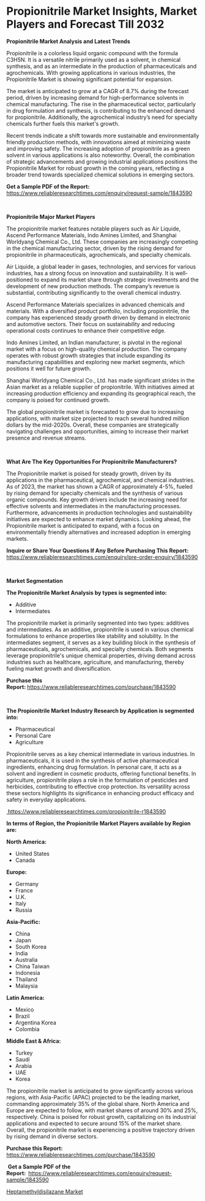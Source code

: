 <p><h1>Propionitrile Market Insights, Market Players and Forecast Till 2032</h1></p><p><strong>Propionitrile Market Analysis and Latest Trends</strong></p>
<p><p>Propionitrile is a colorless liquid organic compound with the formula C3H5N. It is a versatile nitrile primarily used as a solvent, in chemical synthesis, and as an intermediate in the production of pharmaceuticals and agrochemicals. With growing applications in various industries, the Propionitrile Market is showing significant potential for expansion.</p><p>The market is anticipated to grow at a CAGR of 8.7% during the forecast period, driven by increasing demand for high-performance solvents in chemical manufacturing. The rise in the pharmaceutical sector, particularly in drug formulation and synthesis, is contributing to the enhanced demand for propionitrile. Additionally, the agrochemical industry’s need for specialty chemicals further fuels this market's growth.</p><p>Recent trends indicate a shift towards more sustainable and environmentally friendly production methods, with innovations aimed at minimizing waste and improving safety. The increasing adoption of propionitrile as a green solvent in various applications is also noteworthy. Overall, the combination of strategic advancements and growing industrial applications positions the Propionitrile Market for robust growth in the coming years, reflecting a broader trend towards specialized chemical solutions in emerging sectors.</p></p>
<p><strong>Get a Sample PDF of the Report:&nbsp;</strong> <a href="https://www.reliableresearchtimes.com/enquiry/request-sample/1843590?utm_campaign=3542&utm_medium=2&utm_source=Github&utm_content=ia&utm_term=02042025&utm_id=propionitrile">https://www.reliableresearchtimes.com/enquiry/request-sample/1843590</a></p>
<p>&nbsp;</p>
<p><strong>Propionitrile Major Market Players</strong></p>
<p><p>The propionitrile market features notable players such as Air Liquide, Ascend Performance Materials, Indo Amines Limited, and Shanghai Worldyang Chemical Co., Ltd. These companies are increasingly competing in the chemical manufacturing sector, driven by the rising demand for propionitrile in pharmaceuticals, agrochemicals, and specialty chemicals.</p><p>Air Liquide, a global leader in gases, technologies, and services for various industries, has a strong focus on innovation and sustainability. It is well-positioned to expand its market share through strategic investments and the development of new production methods. The company’s revenue is substantial, contributing significantly to the overall chemical industry.</p><p>Ascend Performance Materials specializes in advanced chemicals and materials. With a diversified product portfolio, including propionitrile, the company has experienced steady growth driven by demand in electronic and automotive sectors. Their focus on sustainability and reducing operational costs continues to enhance their competitive edge.</p><p>Indo Amines Limited, an Indian manufacturer, is pivotal in the regional market with a focus on high-quality chemical production. The company operates with robust growth strategies that include expanding its manufacturing capabilities and exploring new market segments, which positions it well for future growth.</p><p>Shanghai Worldyang Chemical Co., Ltd. has made significant strides in the Asian market as a reliable supplier of propionitrile. With initiatives aimed at increasing production efficiency and expanding its geographical reach, the company is poised for continued growth.</p><p>The global propionitrile market is forecasted to grow due to increasing applications, with market size projected to reach several hundred million dollars by the mid-2020s. Overall, these companies are strategically navigating challenges and opportunities, aiming to increase their market presence and revenue streams.</p></p>
<p>&nbsp;</p>
<p><strong>What Are The Key Opportunities For Propionitrile Manufacturers?</strong></p>
<p><p>The Propionitrile market is poised for steady growth, driven by its applications in the pharmaceutical, agrochemical, and chemical industries. As of 2023, the market has shown a CAGR of approximately 4-5%, fueled by rising demand for specialty chemicals and the synthesis of various organic compounds. Key growth drivers include the increasing need for effective solvents and intermediates in the manufacturing processes. Furthermore, advancements in production technologies and sustainability initiatives are expected to enhance market dynamics. Looking ahead, the Propionitrile market is anticipated to expand, with a focus on environmentally friendly alternatives and increased adoption in emerging markets.</p></p>
<p><strong>Inquire or Share Your Questions If Any Before Purchasing This Report:</strong> <a href="https://www.reliableresearchtimes.com/enquiry/pre-order-enquiry/1843590?utm_campaign=3542&utm_medium=2&utm_source=Github&utm_content=ia&utm_term=02042025&utm_id=propionitrile">https://www.reliableresearchtimes.com/enquiry/pre-order-enquiry/1843590</a></p>
<p>&nbsp;</p>
<p><strong>Market Segmentation</strong></p>
<p><strong>The Propionitrile Market Analysis by types is segmented into:</strong></p>
<p><ul><li>Additive</li><li>Intermediates</li></ul></p>
<p><p>The propionitrile market is primarily segmented into two types: additives and intermediates. As an additive, propionitrile is used in various chemical formulations to enhance properties like stability and solubility. In the intermediates segment, it serves as a key building block in the synthesis of pharmaceuticals, agrochemicals, and specialty chemicals. Both segments leverage propionitrile's unique chemical properties, driving demand across industries such as healthcare, agriculture, and manufacturing, thereby fueling market growth and diversification.</p></p>
<p><strong>Purchase this Report:&nbsp;</strong><a href="https://www.reliableresearchtimes.com/purchase/1843590?utm_campaign=3542&utm_medium=2&utm_source=Github&utm_content=ia&utm_term=02042025&utm_id=propionitrile">https://www.reliableresearchtimes.com/purchase/1843590</a></p>
<p>&nbsp;</p>
<p><strong>The Propionitrile Market Industry Research by Application is segmented into:</strong></p>
<p><ul><li>Pharmaceutical</li><li>Personal Care</li><li>Agriculture</li></ul></p>
<p><p>Propionitrile serves as a key chemical intermediate in various industries. In pharmaceuticals, it is used in the synthesis of active pharmaceutical ingredients, enhancing drug formulation. In personal care, it acts as a solvent and ingredient in cosmetic products, offering functional benefits. In agriculture, propionitrile plays a role in the formulation of pesticides and herbicides, contributing to effective crop protection. Its versatility across these sectors highlights its significance in enhancing product efficacy and safety in everyday applications.</p></p>
<p><a href="https://www.reliableresearchtimes.com/propionitrile-r1843590?utm_campaign=3542&utm_medium=2&utm_source=Github&utm_content=ia&utm_term=02042025&utm_id=propionitrile">&nbsp;https://www.reliableresearchtimes.com/propionitrile-r1843590</a></p>
<p><strong>In terms of Region, the Propionitrile Market Players available by Region are:</strong></p>
<p>
    <p> <strong> North America: </strong>
        <ul>
            <li>United States</li>
            <li>Canada</li>
        </ul>
        </p> 
    <p> <strong> Europe: </strong>
        <ul>
            <li>Germany</li>
            <li>France</li>
            <li>U.K.</li>
            <li>Italy</li>
            <li>Russia</li>
        </ul>
        </p> 
    <p> <strong> Asia-Pacific: </strong>
        <ul>
            <li>China</li>
            <li>Japan</li>
            <li>South Korea</li>
            <li>India</li>
            <li>Australia</li>
            <li>China Taiwan</li>
            <li>Indonesia</li>
            <li>Thailand</li>
            <li>Malaysia</li>
        </ul>
        </p> 
    <p> <strong> Latin America: </strong>
        <ul>
            <li>Mexico</li>
            <li>Brazil</li>
            <li>Argentina Korea</li>
            <li>Colombia</li>
        </ul>
        </p> 
    <p> <strong> Middle East & Africa: </strong>
        <ul>
            <li>Turkey</li>
            <li>Saudi</li>
            <li>Arabia</li>
            <li>UAE</li>
            <li>Korea</li>
        </ul>
    </p>
    </p>
<p><p>The propionitrile market is anticipated to grow significantly across various regions, with Asia-Pacific (APAC) projected to be the leading market, commanding approximately 35% of the global share. North America and Europe are expected to follow, with market shares of around 30% and 25%, respectively. China is poised for robust growth, capitalizing on its industrial applications and expected to secure around 15% of the market share. Overall, the propionitrile market is experiencing a positive trajectory driven by rising demand in diverse sectors.</p></p>
<p><strong>Purchase this Report: </strong><a href="https://www.reliableresearchtimes.com/purchase/1843590?utm_campaign=3542&utm_medium=2&utm_source=Github&utm_content=ia&utm_term=02042025&utm_id=propionitrile">https://www.reliableresearchtimes.com/purchase/1843590</a></p>
<p>&nbsp;<strong>Get a Sample PDF of the Report:&nbsp;&nbsp;</strong><a href="https://www.reliableresearchtimes.com/enquiry/request-sample/1843590?utm_campaign=3542&utm_medium=2&utm_source=Github&utm_content=ia&utm_term=02042025&utm_id=propionitrile">https://www.reliableresearchtimes.com/enquiry/request-sample/1843590</a></p>
<p><strong></strong></p>
<p><p><a href="https://github.com/merkinedry7b/Market-Research-Report-List-1/blob/main/heptamethyldisilazane-market.md?utm_campaign=3542&utm_medium=2&utm_source=Github&utm_content=ia&utm_term=02042025&utm_id=propionitrile">Heptamethyldisilazane Market</a></p></p>